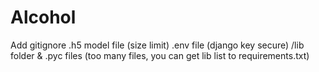 # Alcohol
Add gitignore
.h5 model file (size limit)
.env file (django key secure)
/lib folder & .pyc files (too many files, you can get lib list to requirements.txt)
